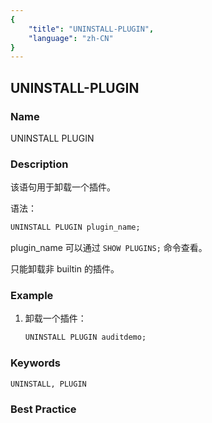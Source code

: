 ```yaml
---
{
    "title": "UNINSTALL-PLUGIN",
    "language": "zh-CN"
}
---
```


<!--
Licensed to the Apache Software Foundation (ASF) under one
or more contributor license agreements.  See the NOTICE file
distributed with this work for additional information
regarding copyright ownership.  The ASF licenses this file
to you under the Apache License, Version 2.0 (the
"License"); you may not use this file except in compliance
with the License.  You may obtain a copy of the License at

  http://www.apache.org/licenses/LICENSE-2.0

Unless required by applicable law or agreed to in writing,
software distributed under the License is distributed on an
"AS IS" BASIS, WITHOUT WARRANTIES OR CONDITIONS OF ANY
KIND, either express or implied.  See the License for the
specific language governing permissions and limitations
under the License.
-->

## UNINSTALL-PLUGIN

### Name

UNINSTALL PLUGIN

### Description

该语句用于卸载一个插件。

语法：

```sql
UNINSTALL PLUGIN plugin_name;
```

 plugin_name 可以通过 `SHOW PLUGINS;` 命令查看。

只能卸载非 builtin 的插件。

### Example

1. 卸载一个插件：

    ```sql
    UNINSTALL PLUGIN auditdemo;
    ```

### Keywords

    UNINSTALL, PLUGIN

### Best Practice

